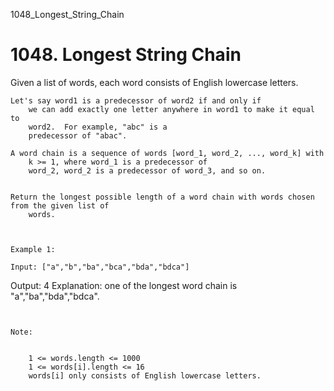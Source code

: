 1048_Longest_String_Chain
# 1048. Longest String Chain

Given a list of words, each word consists of English lowercase letters.

    Let's say word1 is a predecessor of word2 if and only if
        we can add exactly one letter anywhere in word1 to make it equal to
        word2.  For example, "abc" is a
        predecessor of "abac".

    A word chain is a sequence of words [word_1, word_2, ..., word_k] with
        k >= 1, where word_1 is a predecessor of
        word_2, word_2 is a predecessor of word_3, and so on.
    

    Return the longest possible length of a word chain with words chosen from the given list of
        words.

     

    Example 1:

    Input: ["a","b","ba","bca","bda","bdca"]
Output: 4
Explanation: one of the longest word chain is "a","ba","bda","bdca".

     

    Note:

    
        1 <= words.length <= 1000
        1 <= words[i].length <= 16
        words[i] only consists of English lowercase letters.